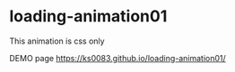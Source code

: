 # loading-animation01

 This animation is css only

 DEMO page
 https://ks0083.github.io/loading-animation01/